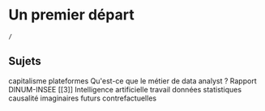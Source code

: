  # Un premier départ

```ActivityHistory
/
```

## Sujets

capitalisme
plateformes
Qu'est-ce que le métier de data analyst ?
Rapport DINUM-INSEE [[3]]
Intelligence artificielle
travail
données
statistiques
causalité
imaginaires
futurs
contrefactuelles